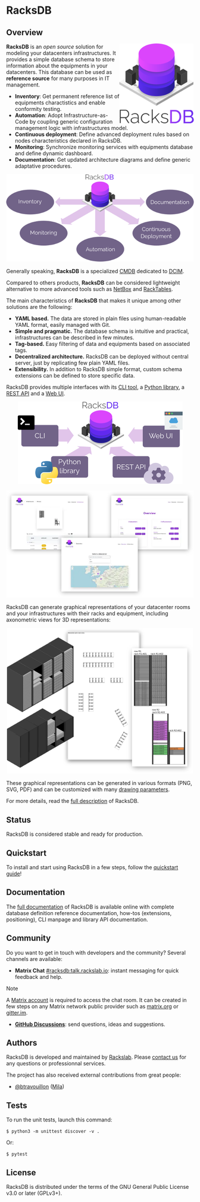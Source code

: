 # RacksDB

## Overview

<img
  src="assets/bitmaps/logo_full_white_medium.png"
  alt="RacksDB Overview"
  align="right"
  width="200px">

**RacksDB** is an _open source_ solution for modeling your datacenters
infrastructures. It provides a simple database schema to store information about
the equipments in your datacenters. This database can be used as **reference
source** for many purposes in IT management.

* **Inventory**: Get permanent reference list of equipments charactistics and
  enable conformity testing.
* **Automation**: Adopt Infrastructure-as-Code by coupling generic configuration
  management logic with infrastructures model.
* **Continuous deployment**: Define advanced deployment rules based on nodes
  characteristics declared in RacksDB.
* **Monitoring**: Synchronize monitoring services with equipments database and
  define dynamic dashboard.
* **Documentation**: Get updated architecture diagrams and define generic
  adaptative procedures.

<p align="center">
  <img
    src="docs/modules/overview/images/racksdb_overview.png"
    alt="RacksDB Overview"
    style="margin: 0 auto;">
</p>

Generally speaking, **RacksDB** is a specialized
[CMDB](https://en.wikipedia.org/wiki/Configuration_management_database)
dedicated to
[DCIM](https://en.wikipedia.org/wiki/Data_center_management#Data_center_infrastructure_management).

Compared to others products, **RacksDB** can be considered lightweight
alternative to more advanced tools such as [NetBox](https://netbox.dev/) and
[RackTables](https://www.racktables.org/).

The main characteristics of **RacksDB** that makes it unique among other
solutions are the following:

* **YAML based.** The data are stored in plain files using human-readable YAML
  format, easily managed with Git.
* **Simple and pragmatic.** The database schema is intuitive and practical,
  infrastructures can be described in few minutes.
* **Tag-based.** Easy filtering of data and equipments based on associated tags.
* **Decentralized architecture.** RacksDB can be deployed without central
  server, just by replicating few plain YAML files.
* **Extensibility.** In addition to RacksDB simple format, custom schema
  extensions can be defined to store specific data.

RacksDB provides multiple interfaces with its
[CLI tool](https://docs.rackslab.io/racksdb/usage/racksdb.html), a
[Python library](https://docs.rackslab.io/racksdb/usage/lib.html), a
[REST API](https://docs.rackslab.io/racksdb/usage/rest.html) and a
[Web UI](https://docs.rackslab.io/racksdb/usage/ui.html).

<p align="center">
<img
  src="docs/modules/overview/images/racksdb_interfaces.png"
  alt="RacksDB web UI">
<p>

<p align="center">
<img
  src="assets/screenshots/assemblies/bitmaps/screenshots-small.webp"
  alt="RacksDB web UI"
  width="600px">
<p>

RacksDB can generate graphical representations of your datacenter rooms and your
infrastructures with their racks and equipment, including axonometric views for
3D representations:

<p align="center">
<img
  src="docs/modules/overview/images/racksdb_diagrams.png"
  alt="RacksDB graphical representations"
  width="500px">
<p>

These graphical representations can be generated in various formats (PNG, SVG,
PDF) and can be customized with many
[drawing parameters](https://docs.rackslab.io/racksdb/usage/drawparams.html).

For more details, read the
[full description](https://docs.rackslab.io/racksdb/overview/overview.html)
of RacksDB.

## Status

RacksDB is considered stable and ready for production.

## Quickstart

To install and start using RacksDB in a few steps, follow the
[quickstart guide](https://docs.rackslab.io/racksdb/install/quickstart.html)!

## Documentation

The [full documentation](https://docs.rackslab.io/racksdb/)
of RacksDB is available online with complete database definition reference
documentation, how-tos (extensions, positioning), CLI manpage and library API
documentation.

## Community

Do you want to get in touch with developers and the community? Several channels
are available:

* **Matrix Chat** [#racksdb:talk.rackslab.io](https://matrix.to/#/#racksdb:talk.rackslab.io):
  instant messaging for quick feedback and help.

> [!NOTE]
> A [Matrix account](https://matrix.org/docs/chat_basics/matrix-for-im/#creating-a-matrix-account)
> is required to access the chat room. It can be created in few steps on any
> Matrix network public provider such as [matrix.org](https://matrix.org) or
> [gitter.im](https://gitter.im/#apps).

* [**GitHub Discussions**](https://github.com/rackslab/RacksDB/discussions):
  send questions, ideas and suggestions.

## Authors

RacksDB is developed and maintained by [Rackslab](https://rackslab.io). Please
[contact us](https://rackslab.io/en/contact/) for any questions or professionnal
services.

The project has also received external contributions from great people:

* [@btravouillon](https://github.com/btravouillon)
  ([Mila](https://mila.quebec/en/))

## Tests

To run the unit tests, launch this command:

```
$ python3 -m unittest discover -v .
```

Or:

```
$ pytest
```

## License

RacksDB is distributed under the terms of the GNU General Public License v3.0 or
later (GPLv3+).
